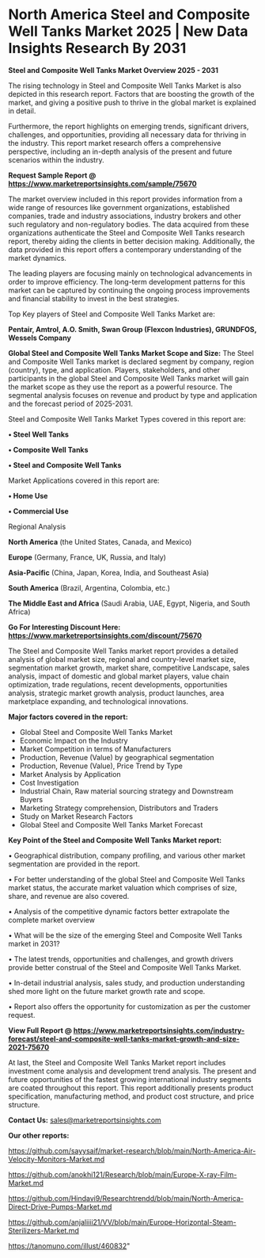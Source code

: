 # North America Steel and Composite Well Tanks Market 2025 | New Data Insights Research By 2031

<Strong> Steel and Composite Well Tanks Market Overview 2025 - 2031</strong>

The rising technology in Steel and Composite Well Tanks Market is also depicted in this research report. Factors that are boosting the growth of the market, and giving a positive push to thrive in the global market is explained in detail.

Furthermore, the report highlights on emerging trends, significant drivers, challenges, and opportunities, providing all necessary data for thriving in the industry. This report market research offers a comprehensive perspective, including an in-depth analysis of the present and future scenarios within the industry.

<strong>Request Sample Report @ <a href=https://www.marketreportsinsights.com/sample/75670>https://www.marketreportsinsights.com/sample/75670</a></strong>

The market overview included in this report provides information from a wide range of resources like government organizations, established companies, trade and industry associations, industry brokers and other such regulatory and non-regulatory bodies. The data acquired from these organizations authenticate the Steel and Composite Well Tanks research report, thereby aiding the clients in better decision making. Additionally, the data provided in this report offers a contemporary understanding of the market dynamics.

The leading players are focusing mainly on technological advancements in order to improve efficiency. The long-term development patterns for this market can be captured by continuing the ongoing process improvements and financial stability to invest in the best strategies.

Top Key players of Steel and Composite Well Tanks Market are:

<strong>Pentair, Amtrol, A.O. Smith, Swan Group (Flexcon Industries), GRUNDFOS, Wessels Company</strong>

<strong><b>Global Steel and Composite Well Tanks Market Scope and Size:</b></strong>
The Steel and Composite Well Tanks market is declared segment by company, region (country), type, and application. Players, stakeholders, and other participants in the global Steel and Composite Well Tanks market will gain the market scope as they use the report as a powerful resource. The segmental analysis focuses on revenue and product by type and application and the forecast period of 2025-2031.

Steel and Composite Well Tanks Market Types covered in this report are:

<strong>• Steel Well Tanks

• Composite Well Tanks

• Steel and Composite Well Tanks</strong>

Market Applications covered in this report are:

<strong>• Home Use

• Commercial Use</strong> 

Regional Analysis

<strong>North America</strong> (the United States, Canada, and Mexico)

<strong>Europe</strong> (Germany, France, UK, Russia, and Italy)

<strong>Asia-Pacific</strong> (China, Japan, Korea, India, and Southeast Asia)

<strong>South America</strong> (Brazil, Argentina, Colombia, etc.)

<strong>The Middle East and Africa</strong> (Saudi Arabia, UAE, Egypt, Nigeria, and South Africa)

<strong>Go For Interesting Discount Here: <a href=https://www.marketreportsinsights.com/discount/75670>https://www.marketreportsinsights.com/discount/75670</a></strong>

The Steel and Composite Well Tanks market report provides a detailed analysis of global market size, regional and country-level market size, segmentation market growth, market share, competitive Landscape, sales analysis, impact of domestic and global market players, value chain optimization, trade regulations, recent developments, opportunities analysis, strategic market growth analysis, product launches, area marketplace expanding, and technological innovations.

<strong><b>Major factors covered in the report:</b></strong>
<ul>
  <li>Global Steel and Composite Well Tanks Market </li>
  <li>Economic Impact on the Industry</li>
  <li>Market Competition in terms of Manufacturers</li>
  <li>Production, Revenue (Value) by geographical segmentation</li>
  <li>Production, Revenue (Value), Price Trend by Type</li>
  <li>Market Analysis by Application</li>
  <li>Cost Investigation</li>
  <li>Industrial Chain, Raw material sourcing strategy and Downstream Buyers</li>
  <li>Marketing Strategy comprehension, Distributors and Traders</li>
  <li>Study on Market Research Factors</li>
  <li>Global Steel and Composite Well Tanks Market Forecast</li>
</ul>

<strong><b>Key Point of the Steel and Composite Well Tanks Market report:</b></strong>

• Geographical distribution, company profiling, and various other market segmentation are provided in the report.

• For better understanding of the global Steel and Composite Well Tanks market status, the accurate market valuation which comprises of size, share, and revenue are also covered.

• Analysis of the competitive dynamic factors better extrapolate the complete market overview

• What will be the size of the emerging Steel and Composite Well Tanks market in 2031?

• The latest trends, opportunities and challenges, and growth drivers provide better construal of the Steel and Composite Well Tanks Market.

• In-detail industrial analysis, sales study, and production understanding shed more light on the future market growth rate and scope.

• Report also offers the opportunity for customization as per the customer request.

<strong><b>View Full Report @ <a href=https://www.marketreportsinsights.com/industry-forecast/steel-and-composite-well-tanks-market-growth-and-size-2021-75670>https://www.marketreportsinsights.com/industry-forecast/steel-and-composite-well-tanks-market-growth-and-size-2021-75670</a></b></strong>


At last, the Steel and Composite Well Tanks Market report includes investment come analysis and development trend analysis. The present and future opportunities of the fastest growing international industry segments are coated throughout this report. This report additionally presents product specification, manufacturing method, and product cost structure, and price structure.

<strong>Contact Us:</strong>
sales@marketreportsinsights.com

<strong>Our other reports:</strong>

<a href=https://github.com/sayysaif/market-research/blob/main/North-America-Air-Velocity-Monitors-Market.md>https://github.com/sayysaif/market-research/blob/main/North-America-Air-Velocity-Monitors-Market.md</a>

<a href=https://github.com/anokhi121/Research/blob/main/Europe-X-ray-Film-Market.md>https://github.com/anokhi121/Research/blob/main/Europe-X-ray-Film-Market.md</a>

<a href=https://github.com/Hindavi9/Researchtrendd/blob/main/North-America-Direct-Drive-Pumps-Market.md>https://github.com/Hindavi9/Researchtrendd/blob/main/North-America-Direct-Drive-Pumps-Market.md</a>

<a href=https://github.com/anjaliiii21/VV/blob/main/Europe-Horizontal-Steam-Sterilizers-Market.md>https://github.com/anjaliiii21/VV/blob/main/Europe-Horizontal-Steam-Sterilizers-Market.md</a>

<a href=https://tanomuno.com/illust/460832>https://tanomuno.com/illust/460832</a>"
